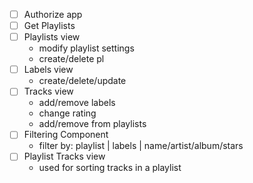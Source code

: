 - [ ] Authorize app
- [ ] Get Playlists
- [ ] Playlists view
  - modify playlist settings
  - create/delete pl
- [ ] Labels view
  - create/delete/update
- [ ] Tracks view
  - add/remove labels
  - change rating
  - add/remove from playlists
- [ ] Filtering Component
  - filter by: playlist | labels | name/artist/album/stars
- [ ] Playlist Tracks view
  - used for sorting tracks in a playlist